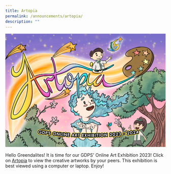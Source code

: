 ```yaml
---
title: Artopia
permalink: /announcements/artopia/
description: ""
---
```


![](/images/Annoucements/artopia%20poster.jpg)

Hello Greendalites! It is time for our GDPS' Online Art Exhibition 2023! Click on [Artopia](https://smex-ctp.trendmicro.com/wis/clicktime/v1/query?url=https%3a%2f%2fpublish.exhibbit.com%2fgallery%2f006360778753865736%2ftwo%2drooms%2d107855%2f&umid=1f6fac85-c403-4bfc-919e-3d4a67078573&auth=e929269a55a0d32e6216ace4b2af01825e2bf518-fa2dccf5e065d4ce75ed3df539f3b363c09b3b7d) to view the creative artworks by your peers. This exhibition is best viewed using a computer or laptop. Enjoy!
